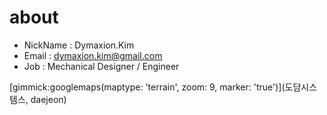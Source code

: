 # about

* NickName : Dymaxion.Kim
* Email : dymaxion.kim@gmail.com
* Job : Mechanical Designer / Engineer

[gimmick:googlemaps(maptype: 'terrain', zoom: 9, marker: 'true')](도담시스템스, daejeon)




